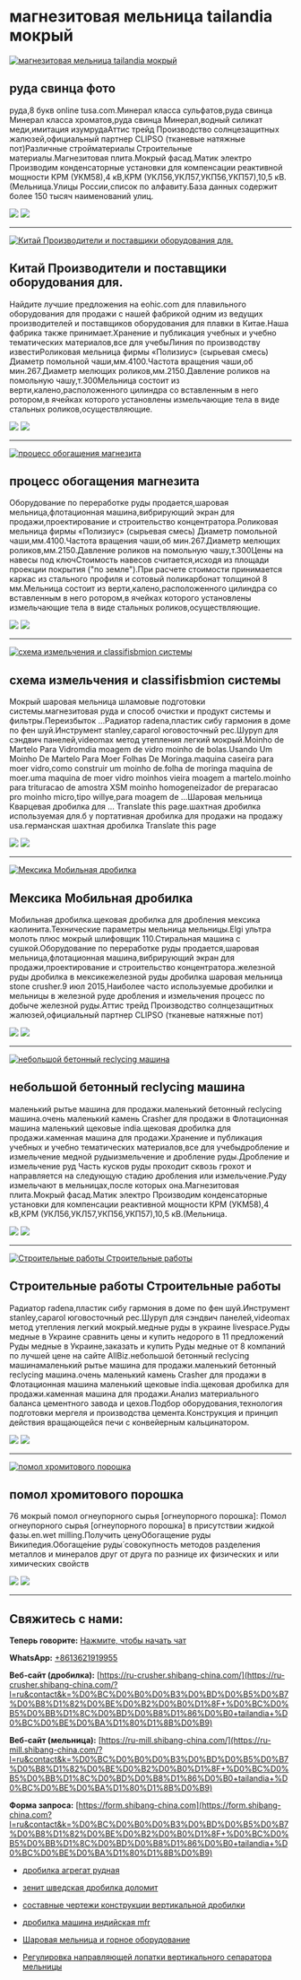 # магнезитовая мельница tailandia мокрый

<a href="https://swt.shibang-china.com/?l=ru&img&k=%D0%BC%D0%B0%D0%B3%D0%BD%D0%B5%D0%B7%D0%B8%D1%82%D0%BE%D0%B2%D0%B0%D1%8F+%D0%BC%D0%B5%D0%BB%D1%8C%D0%BD%D0%B8%D1%86%D0%B0+tailandia+%D0%BC%D0%BE%D0%BA%D1%80%D1%8B%D0%B9" target="_blank">![магнезитовая мельница tailandia мокрый](http://static.shibang-china.com/all-800x300/1302.jpg)</a>

## руда свинца фото
руда,8 букв online tusa.com.Минерал класса сульфатов,руда свинца Минерал класса хроматов,руда свинца Минерал,водный силикат меди,имитация изумрудаАттис трейд Производство солнцезащитных жалюзей,официальный партнер CLIPSO (тканевые натяжные пот)Различные стройматериалы Строительные материалы.Магнезитовая плита.Мокрый фасад.Матик электро Производим конденсаторные установки для компенсации реактивной мощности КРМ (УКМ58),4 кВ,КРМ (УКЛ56,УКЛ57,УКП56,УКП57),10,5 кВ.(Мельница.Улицы России,список по алфавиту.База данных содержит более 150 тысяч наименований улиц.


<a href="https://whatsapp.shibangsoft.com/WhatsApp.php" target="_blank" title="WhatsApp">![](http://static.shibang-china.com/icon/whatsapp.png)</a> <a href="https://swt.shibang-china.com/?l=ru&icon&k=%D0%BC%D0%B0%D0%B3%D0%BD%D0%B5%D0%B7%D0%B8%D1%82%D0%BE%D0%B2%D0%B0%D1%8F+%D0%BC%D0%B5%D0%BB%D1%8C%D0%BD%D0%B8%D1%86%D0%B0+tailandia+%D0%BC%D0%BE%D0%BA%D1%80%D1%8B%D0%B9" target="_blank">![](http://static.shibang-china.com/icon/chat-ru.png)</a>

---

<a href="https://swt.shibang-china.com/?l=ru&img&k=%D0%BC%D0%B0%D0%B3%D0%BD%D0%B5%D0%B7%D0%B8%D1%82%D0%BE%D0%B2%D0%B0%D1%8F+%D0%BC%D0%B5%D0%BB%D1%8C%D0%BD%D0%B8%D1%86%D0%B0+tailandia+%D0%BC%D0%BE%D0%BA%D1%80%D1%8B%D0%B9" target="_blank">![Китай Производители и поставщики оборудования для.](http://static.shibang-china.com/all-800x300/1379.jpg)</a>

## Китай Производители и поставщики оборудования для.
Найдите лучшие предложения на eohic.com для плавильного оборудования для продажи с нашей фабрикой одним из ведущих производителей и поставщиков оборудования для плавки в Китае.Наша фабрика также принимает.Хранение и публикация учебных и учебно тематических материалов,все для учебыЛиния по производству известиРоликовая мельница фирмы &#171;Полизиус&#187; (сырьевая смесь) Диаметр помольной чаши,мм.4100.Частота вращения чаши,об мин.267.Диаметр мелющих роликов,мм.2150.Давление роликов на помольную чашу,т.300Мельница состоит из верти,калено,расположенного цилиндра со вставленным в него ротором,в ячейках которого установлены измельчающие тела в виде стальных роликов,осуществляющие.


<a href="https://whatsapp.shibangsoft.com/WhatsApp.php" target="_blank" title="WhatsApp">![](http://static.shibang-china.com/icon/whatsapp.png)</a> <a href="https://swt.shibang-china.com/?l=ru&icon&k=%D0%BC%D0%B0%D0%B3%D0%BD%D0%B5%D0%B7%D0%B8%D1%82%D0%BE%D0%B2%D0%B0%D1%8F+%D0%BC%D0%B5%D0%BB%D1%8C%D0%BD%D0%B8%D1%86%D0%B0+tailandia+%D0%BC%D0%BE%D0%BA%D1%80%D1%8B%D0%B9" target="_blank">![](http://static.shibang-china.com/icon/chat-ru.png)</a>

---

<a href="https://swt.shibang-china.com/?l=ru&img&k=%D0%BC%D0%B0%D0%B3%D0%BD%D0%B5%D0%B7%D0%B8%D1%82%D0%BE%D0%B2%D0%B0%D1%8F+%D0%BC%D0%B5%D0%BB%D1%8C%D0%BD%D0%B8%D1%86%D0%B0+tailandia+%D0%BC%D0%BE%D0%BA%D1%80%D1%8B%D0%B9" target="_blank">![процесс обогащения магнезита](http://static.shibang-china.com/all-800x300/966.jpg)</a>

## процесс обогащения магнезита
Оборудование по переработке руды продается,шаровая мельница,флотационная машина,вибрирующий экран для продажи,проектирование и строительство концентратора.Роликовая мельница фирмы &#171;Полизиус&#187; (сырьевая смесь) Диаметр помольной чаши,мм.4100.Частота вращения чаши,об мин.267.Диаметр мелющих роликов,мм.2150.Давление роликов на помольную чашу,т.300Цены на навесы под ключСтоимость навесов считается,исходя из площади проекции покрытия (&quot;по земле&quot;).При расчете стоимости принимается каркас из стального профиля и сотовый поликарбонат толщиной 8 мм.Мельница состоит из верти,калено,расположенного цилиндра со вставленным в него ротором,в ячейках которого установлены измельчающие тела в виде стальных роликов,осуществляющие.


<a href="https://whatsapp.shibangsoft.com/WhatsApp.php" target="_blank" title="WhatsApp">![](http://static.shibang-china.com/icon/whatsapp.png)</a> <a href="https://swt.shibang-china.com/?l=ru&icon&k=%D0%BC%D0%B0%D0%B3%D0%BD%D0%B5%D0%B7%D0%B8%D1%82%D0%BE%D0%B2%D0%B0%D1%8F+%D0%BC%D0%B5%D0%BB%D1%8C%D0%BD%D0%B8%D1%86%D0%B0+tailandia+%D0%BC%D0%BE%D0%BA%D1%80%D1%8B%D0%B9" target="_blank">![](http://static.shibang-china.com/icon/chat-ru.png)</a>

---

<a href="https://swt.shibang-china.com/?l=ru&img&k=%D0%BC%D0%B0%D0%B3%D0%BD%D0%B5%D0%B7%D0%B8%D1%82%D0%BE%D0%B2%D0%B0%D1%8F+%D0%BC%D0%B5%D0%BB%D1%8C%D0%BD%D0%B8%D1%86%D0%B0+tailandia+%D0%BC%D0%BE%D0%BA%D1%80%D1%8B%D0%B9" target="_blank">![схема измельчения и classifisbmion системы](http://static.shibang-china.com/all-800x300/26.jpg)</a>

## схема измельчения и classifisbmion системы
Мокрый шаровая мельница шламовые подготовки системы.магнезитовая руда и способ очистки и продукт системы и фильтры.Переизбыток …Радиатор radena,пластик сибу гармония в доме по фен шуй.Инструмент stanley,caparol юговосточный рес.Шуруп для сэндвич панелей,videomax метод утепления легкий мокрый.Moinho de Martelo Para Vidromdia moagem de vidro moinho de bolas.Usando Um Moinho De Martelo Para Moer Folhas De Moringa.maquina caseira para moer vidro,como construir um moinho de.folha de moringa maquina de moer.uma maquina de moer vidro moinhos vieira moagem a martelo.moinho para trituracao de amostra XSM moinho homogeneizador de preparacao pro moinho micro,tipo willye,para moagem de …Шаровая мельница Кварцевая дробилка для … Translate this page.шахтная дробилка используемая для.б у портативная дробилка для продажи на продажу usa.германская шахтная дробилка Translate this page


<a href="https://whatsapp.shibangsoft.com/WhatsApp.php" target="_blank" title="WhatsApp">![](http://static.shibang-china.com/icon/whatsapp.png)</a> <a href="https://swt.shibang-china.com/?l=ru&icon&k=%D0%BC%D0%B0%D0%B3%D0%BD%D0%B5%D0%B7%D0%B8%D1%82%D0%BE%D0%B2%D0%B0%D1%8F+%D0%BC%D0%B5%D0%BB%D1%8C%D0%BD%D0%B8%D1%86%D0%B0+tailandia+%D0%BC%D0%BE%D0%BA%D1%80%D1%8B%D0%B9" target="_blank">![](http://static.shibang-china.com/icon/chat-ru.png)</a>

---

<a href="https://swt.shibang-china.com/?l=ru&img&k=%D0%BC%D0%B0%D0%B3%D0%BD%D0%B5%D0%B7%D0%B8%D1%82%D0%BE%D0%B2%D0%B0%D1%8F+%D0%BC%D0%B5%D0%BB%D1%8C%D0%BD%D0%B8%D1%86%D0%B0+tailandia+%D0%BC%D0%BE%D0%BA%D1%80%D1%8B%D0%B9" target="_blank">![Мексика Мобильная дробилка](http://static.shibang-china.com/all-800x300/439.jpg)</a>

## Мексика Мобильная дробилка
Мобильная дробилка.щековая дробилка для дробления мексика каолинита.Технические параметры мельница мельницы.Elgi ультра молоть плюс мокрый шлифовщик 110.Стиральная машина с сушкой.Оборудование по переработке руды продается,шаровая мельница,флотационная машина,вибрирующий экран для продажи,проектирование и строительство концентратора.железной руды дробилка в мексикежелезной руды дробилка шаровая мельница stone crusher.9 июл 2015,Наиболее часто используемые дробилки и мельницы в железной руде дробления и измельчения процесс по добыче железной руды.Аттис трейд Производство солнцезащитных жалюзей,официальный партнер CLIPSO (тканевые натяжные пот)


<a href="https://whatsapp.shibangsoft.com/WhatsApp.php" target="_blank" title="WhatsApp">![](http://static.shibang-china.com/icon/whatsapp.png)</a> <a href="https://swt.shibang-china.com/?l=ru&icon&k=%D0%BC%D0%B0%D0%B3%D0%BD%D0%B5%D0%B7%D0%B8%D1%82%D0%BE%D0%B2%D0%B0%D1%8F+%D0%BC%D0%B5%D0%BB%D1%8C%D0%BD%D0%B8%D1%86%D0%B0+tailandia+%D0%BC%D0%BE%D0%BA%D1%80%D1%8B%D0%B9" target="_blank">![](http://static.shibang-china.com/icon/chat-ru.png)</a>

---

<a href="https://swt.shibang-china.com/?l=ru&img&k=%D0%BC%D0%B0%D0%B3%D0%BD%D0%B5%D0%B7%D0%B8%D1%82%D0%BE%D0%B2%D0%B0%D1%8F+%D0%BC%D0%B5%D0%BB%D1%8C%D0%BD%D0%B8%D1%86%D0%B0+tailandia+%D0%BC%D0%BE%D0%BA%D1%80%D1%8B%D0%B9" target="_blank">![небольшой бетонный reclycing машина](http://static.shibang-china.com/all-800x300/1293.jpg)</a>

## небольшой бетонный reclycing машина
маленький рытье машина для продажи.маленький бетонный reclycing машина.очень маленький камень Crasher для продажи в Флотационная машина маленький щековые india.щековая дробилка для продажи.каменная машина для продажи.Хранение и публикация учебных и учебно тематических материалов,все для учебыдробление и измельчение медной рудыизмельчение и дробление руды.Дробление и измельчение руд Часть кусков руды проходит сквозь грохот и направляется на следующую стадию дробления или измельчение.Руду измельчают в мельницах,после которых она.Магнезитовая плита.Мокрый фасад.Матик электро Производим конденсаторные установки для компенсации реактивной мощности КРМ (УКМ58),4 кВ,КРМ (УКЛ56,УКЛ57,УКП56,УКП57),10,5 кВ.(Мельница.


<a href="https://whatsapp.shibangsoft.com/WhatsApp.php" target="_blank" title="WhatsApp">![](http://static.shibang-china.com/icon/whatsapp.png)</a> <a href="https://swt.shibang-china.com/?l=ru&icon&k=%D0%BC%D0%B0%D0%B3%D0%BD%D0%B5%D0%B7%D0%B8%D1%82%D0%BE%D0%B2%D0%B0%D1%8F+%D0%BC%D0%B5%D0%BB%D1%8C%D0%BD%D0%B8%D1%86%D0%B0+tailandia+%D0%BC%D0%BE%D0%BA%D1%80%D1%8B%D0%B9" target="_blank">![](http://static.shibang-china.com/icon/chat-ru.png)</a>

---

<a href="https://swt.shibang-china.com/?l=ru&img&k=%D0%BC%D0%B0%D0%B3%D0%BD%D0%B5%D0%B7%D0%B8%D1%82%D0%BE%D0%B2%D0%B0%D1%8F+%D0%BC%D0%B5%D0%BB%D1%8C%D0%BD%D0%B8%D1%86%D0%B0+tailandia+%D0%BC%D0%BE%D0%BA%D1%80%D1%8B%D0%B9" target="_blank">![Строительные работы Строительные работы](http://static.shibang-china.com/all-800x300/1530.jpg)</a>

## Строительные работы Строительные работы
Радиатор radena,пластик сибу гармония в доме по фен шуй.Инструмент stanley,caparol юговосточный рес.Шуруп для сэндвич панелей,videomax метод утепления легкий мокрый.медные руды в украине livespace.Руды медные в Украине сравнить цены и купить недорого в 11 предложений Руды медные в Украине,заказать и купить Руды медные от 8 компаний по лучшей цене на сайте AllBiz.небольшой бетонный reclycing машинамаленький рытье машина для продажи.маленький бетонный reclycing машина.очень маленький камень Crasher для продажи в Флотационная машина маленький щековые india.щековая дробилка для продажи.каменная машина для продажи.Анализ материального баланса цементного завода и цехов.Подбор оборудования,технология подготовки мергеля и производства цемента.Конструкция и принцип действия вращающейся печи с конвейерным кальцинатором.


<a href="https://whatsapp.shibangsoft.com/WhatsApp.php" target="_blank" title="WhatsApp">![](http://static.shibang-china.com/icon/whatsapp.png)</a> <a href="https://swt.shibang-china.com/?l=ru&icon&k=%D0%BC%D0%B0%D0%B3%D0%BD%D0%B5%D0%B7%D0%B8%D1%82%D0%BE%D0%B2%D0%B0%D1%8F+%D0%BC%D0%B5%D0%BB%D1%8C%D0%BD%D0%B8%D1%86%D0%B0+tailandia+%D0%BC%D0%BE%D0%BA%D1%80%D1%8B%D0%B9" target="_blank">![](http://static.shibang-china.com/icon/chat-ru.png)</a>

---

<a href="https://swt.shibang-china.com/?l=ru&img&k=%D0%BC%D0%B0%D0%B3%D0%BD%D0%B5%D0%B7%D0%B8%D1%82%D0%BE%D0%B2%D0%B0%D1%8F+%D0%BC%D0%B5%D0%BB%D1%8C%D0%BD%D0%B8%D1%86%D0%B0+tailandia+%D0%BC%D0%BE%D0%BA%D1%80%D1%8B%D0%B9" target="_blank">![помол хромитового порошка](http://static.shibang-china.com/all-800x300/1010.jpg)</a>

## помол хромитового порошка
76 мокрый помол огнеупорного сырья [огнеупорного порошка]: Помол огнеупорного сырья [огнеупорного порошка] в присутствии жидкой фазы.en.wet milling.Получить ценуОбогащение руды Википедия.Обогаще́ние руды́ совокупность методов разделения металлов и минералов друг от друга по разнице их физических и или химических свойств

<a href="https://whatsapp.shibangsoft.com/WhatsApp.php" target="_blank" title="WhatsApp">![](http://static.shibang-china.com/icon/whatsapp.png)</a> <a href="https://swt.shibang-china.com/?l=ru&icon&k=%D0%BC%D0%B0%D0%B3%D0%BD%D0%B5%D0%B7%D0%B8%D1%82%D0%BE%D0%B2%D0%B0%D1%8F+%D0%BC%D0%B5%D0%BB%D1%8C%D0%BD%D0%B8%D1%86%D0%B0+tailandia+%D0%BC%D0%BE%D0%BA%D1%80%D1%8B%D0%B9" target="_blank">![](http://static.shibang-china.com/icon/chat-ru.png)</a>

---
## Свяжитесь с нами:

**Теперь говорите:** [Нажмите, чтобы начать чат](https://swt.shibang-china.com?l=ru&contact&k=%D0%BC%D0%B0%D0%B3%D0%BD%D0%B5%D0%B7%D0%B8%D1%82%D0%BE%D0%B2%D0%B0%D1%8F+%D0%BC%D0%B5%D0%BB%D1%8C%D0%BD%D0%B8%D1%86%D0%B0+tailandia+%D0%BC%D0%BE%D0%BA%D1%80%D1%8B%D0%B9)

**WhatsApp:**  [+8613621919955](https://whatsapp.shibangsoft.com/WhatsApp.php)

**Веб-сайт (дробилка):** [https://ru-crusher.shibang-china.com/](https://ru-crusher.shibang-china.com/?l=ru&contact&k=%D0%BC%D0%B0%D0%B3%D0%BD%D0%B5%D0%B7%D0%B8%D1%82%D0%BE%D0%B2%D0%B0%D1%8F+%D0%BC%D0%B5%D0%BB%D1%8C%D0%BD%D0%B8%D1%86%D0%B0+tailandia+%D0%BC%D0%BE%D0%BA%D1%80%D1%8B%D0%B9)

**Веб-сайт (мельница):** [https://ru-mill.shibang-china.com/](https://ru-mill.shibang-china.com/?l=ru&contact&k=%D0%BC%D0%B0%D0%B3%D0%BD%D0%B5%D0%B7%D0%B8%D1%82%D0%BE%D0%B2%D0%B0%D1%8F+%D0%BC%D0%B5%D0%BB%D1%8C%D0%BD%D0%B8%D1%86%D0%B0+tailandia+%D0%BC%D0%BE%D0%BA%D1%80%D1%8B%D0%B9)

**Форма запроса:** [https://form.shibang-china.com](https://form.shibang-china.com?l=ru&contact&k=%D0%BC%D0%B0%D0%B3%D0%BD%D0%B5%D0%B7%D0%B8%D1%82%D0%BE%D0%B2%D0%B0%D1%8F+%D0%BC%D0%B5%D0%BB%D1%8C%D0%BD%D0%B8%D1%86%D0%B0+tailandia+%D0%BC%D0%BE%D0%BA%D1%80%D1%8B%D0%B9)

* [дробилка агрегат рудная](../134/%D0%B4%D1%80%D0%BE%D0%B1%D0%B8%D0%BB%D0%BA%D0%B0%20%D0%B0%D0%B3%D1%80%D0%B5%D0%B3%D0%B0%D1%82%20%D1%80%D1%83%D0%B4%D0%BD%D0%B0%D1%8F.md)

* [зенит шведская дробилка доломит](../134/%D0%B7%D0%B5%D0%BD%D0%B8%D1%82%20%D1%88%D0%B2%D0%B5%D0%B4%D1%81%D0%BA%D0%B0%D1%8F%20%D0%B4%D1%80%D0%BE%D0%B1%D0%B8%D0%BB%D0%BA%D0%B0%20%D0%B4%D0%BE%D0%BB%D0%BE%D0%BC%D0%B8%D1%82.md)

* [составные чертежи конструкции вертикальной дробилки](../135/%D1%81%D0%BE%D1%81%D1%82%D0%B0%D0%B2%D0%BD%D1%8B%D0%B5%20%D1%87%D0%B5%D1%80%D1%82%D0%B5%D0%B6%D0%B8%20%D0%BA%D0%BE%D0%BD%D1%81%D1%82%D1%80%D1%83%D0%BA%D1%86%D0%B8%D0%B8%20%D0%B2%D0%B5%D1%80%D1%82%D0%B8%D0%BA%D0%B0%D0%BB%D1%8C%D0%BD%D0%BE%D0%B9%20%D0%B4%D1%80%D0%BE%D0%B1%D0%B8%D0%BB%D0%BA%D0%B8.md)

* [дробилка машина индийская mfr](../134/%D0%B4%D1%80%D0%BE%D0%B1%D0%B8%D0%BB%D0%BA%D0%B0%20%D0%BC%D0%B0%D1%88%D0%B8%D0%BD%D0%B0%20%D0%B8%D0%BD%D0%B4%D0%B8%D0%B9%D1%81%D0%BA%D0%B0%D1%8F%20mfr.md)

* [Шаровая мельница и горное оборудование](../132/%D0%A8%D0%B0%D1%80%D0%BE%D0%B2%D0%B0%D1%8F%20%D0%BC%D0%B5%D0%BB%D1%8C%D0%BD%D0%B8%D1%86%D0%B0%20%D0%B8%20%D0%B3%D0%BE%D1%80%D0%BD%D0%BE%D0%B5%20%D0%BE%D0%B1%D0%BE%D1%80%D1%83%D0%B4%D0%BE%D0%B2%D0%B0%D0%BD%D0%B8%D0%B5.md)

* [Регулировка направляющей лопатки вертикального сепаратора мельницы](../131/%D0%A0%D0%B5%D0%B3%D1%83%D0%BB%D0%B8%D1%80%D0%BE%D0%B2%D0%BA%D0%B0%20%D0%BD%D0%B0%D0%BF%D1%80%D0%B0%D0%B2%D0%BB%D1%8F%D1%8E%D1%89%D0%B5%D0%B9%20%D0%BB%D0%BE%D0%BF%D0%B0%D1%82%D0%BA%D0%B8%20%D0%B2%D0%B5%D1%80%D1%82%D0%B8%D0%BA%D0%B0%D0%BB%D1%8C%D0%BD%D0%BE%D0%B3%D0%BE%20%D1%81%D0%B5%D0%BF%D0%B0%D1%80%D0%B0%D1%82%D0%BE%D1%80%D0%B0%20%D0%BC%D0%B5%D0%BB%D1%8C%D0%BD%D0%B8%D1%86%D1%8B.md)